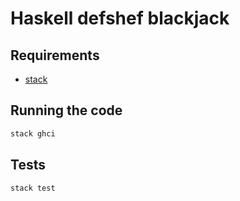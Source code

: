 # Haskell defshef blackjack

## Requirements

 * [stack](http://haskellstack.org)

## Running the code

```sh
stack ghci
```

## Tests

```sh
stack test
```
